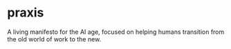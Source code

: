 # praxis
A living manifesto for the AI age, focused on helping humans transition from the old world of work to the new.
